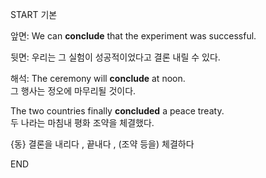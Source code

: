 START
기본

앞면:
We can **conclude** that the experiment was successful.

뒷면:
우리는 그 실험이 성공적이었다고 결론 내릴 수 있다.

해석:
The ceremony will **conclude** at noon.  
그 행사는 정오에 마무리될 것이다.

The two countries finally **concluded** a peace treaty.  
두 나라는 마침내 평화 조약을 체결했다.

{동} 결론을 내리다 , 끝내다 , (조약 등을) 체결하다
<!--ID: 1747104094485-->
END